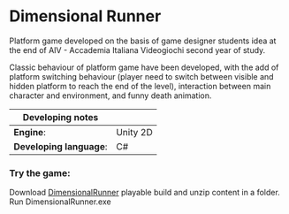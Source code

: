 # Dimensional Runner

Platform game developed on the basis of game designer students idea at the end of AIV - Accademia Italiana Videogiochi second year of study.

Classic behaviour of platform game have been developed, with the add of platform switching behaviour 
(player need to switch between visible and hidden platform to reach the end of the level), 
interaction between main character and environment, and funny death animation.

| Developing notes |  |
| ---- | ---- |
| **Engine**: | Unity 2D |
| **Developing language**: | C# |

### Try the game:

Download [DimensionalRunner](https://github.com/Luca71/DimensionalRunner/blob/main/WindowsBuild/DimensionalRunner_V1.1.zip) playable build and unzip content in a folder.\
Run DimensionalRunner.exe
